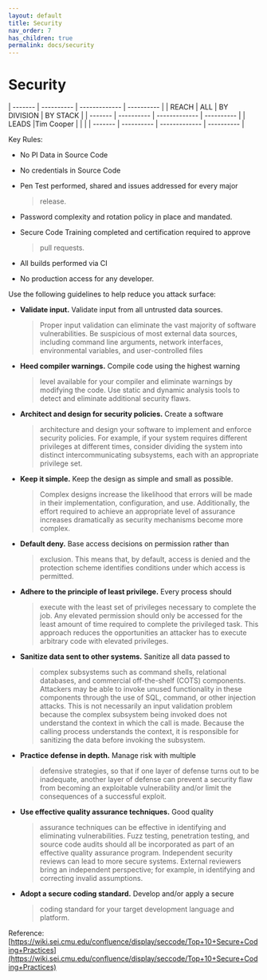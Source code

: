 ```yaml
---
layout: default
title: Security
nav_order: 7
has_children: true
permalink: docs/security
---
```


Security
========

  | ------- | ---------- | ------------- | ---------- |
  | REACH   | ALL        | BY DIVISION   | BY STACK   |
  | ------- | ---------- | ------------- | ---------- |
  | LEADS   |Tim Cooper |               |            |
  | ------- | ---------- | ------------- | ---------- |  


Key Rules:

-   No PI Data in Source Code

-   No credentials in Source Code

-   Pen Test performed, shared and issues addressed for every major
    > release.

-   Password complexity and rotation policy in place and mandated.

-   Secure Code Training completed and certification required to approve
    > pull requests.

-   All builds performed via CI

-   No production access for any developer.

Use the following guidelines to help reduce you attack surface:

-   **Validate input.** Validate input from all untrusted data sources.
    > Proper input validation can eliminate the vast majority of
    > software vulnerabilities. Be suspicious of most external data
    > sources, including command line arguments, network interfaces,
    > environmental variables, and user-controlled files

-   **Heed compiler warnings.** Compile code using the highest warning
    > level available for your compiler and eliminate warnings by
    > modifying the code. Use static and dynamic analysis tools to
    > detect and eliminate additional security flaws.

-   **Architect and design for security policies.** Create a software
    > architecture and design your software to implement and enforce
    > security policies. For example, if your system requires different
    > privileges at different times, consider dividing the system into
    > distinct intercommunicating subsystems, each with an appropriate
    > privilege set.

-   **Keep it simple.** Keep the design as simple and small as possible.
    > Complex designs increase the likelihood that errors will be made
    > in their implementation, configuration, and use. Additionally, the
    > effort required to achieve an appropriate level of assurance
    > increases dramatically as security mechanisms become more complex.

-   **Default deny.** Base access decisions on permission rather than
    > exclusion. This means that, by default, access is denied and the
    > protection scheme identifies conditions under which access is
    > permitted.

-   **Adhere to the principle of least privilege.** Every process should
    > execute with the least set of privileges necessary to complete the
    > job. Any elevated permission should only be accessed for the least
    > amount of time required to complete the privileged task. This
    > approach reduces the opportunities an attacker has to execute
    > arbitrary code with elevated privileges.

-   **Sanitize data sent to other systems.** Sanitize all data passed to
    > complex subsystems such as command shells, relational databases,
    > and commercial off-the-shelf (COTS) components. Attackers may be
    > able to invoke unused functionality in these components through
    > the use of SQL, command, or other injection attacks. This is not
    > necessarily an input validation problem because the complex
    > subsystem being invoked does not understand the context in which
    > the call is made. Because the calling process understands the
    > context, it is responsible for sanitizing the data before invoking
    > the subsystem.

-   **Practice** **defense in depth.** Manage risk with multiple
    > defensive strategies, so that if one layer of defense turns out to
    > be inadequate, another layer of defense can prevent a security
    > flaw from becoming an exploitable vulnerability and/or limit the
    > consequences of a successful exploit.

-   **Use effective quality assurance techniques.** Good quality
    > assurance techniques can be effective in identifying and
    > eliminating vulnerabilities. Fuzz testing, penetration testing,
    > and source code audits should all be incorporated as part of an
    > effective quality assurance program. Independent security reviews
    > can lead to more secure systems. External reviewers bring an
    > independent perspective; for example, in identifying and
    > correcting invalid assumptions.

-   **Adopt a secure coding standard.** Develop and/or apply a secure
    > coding standard for your target development language and platform.

Reference:
[https://wiki.sei.cmu.edu/confluence/display/seccode/Top+10+Secure+Coding+Practices](https://wiki.sei.cmu.edu/confluence/display/seccode/Top+10+Secure+Coding+Practices)
